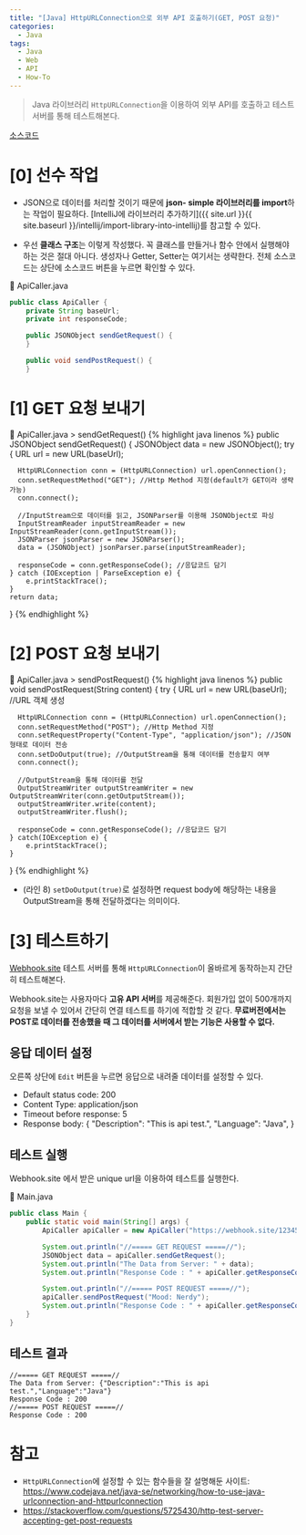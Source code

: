 ```yaml
---
title: "[Java] HttpURLConnection으로 외부 API 호출하기(GET, POST 요청)"
categories:
  - Java
tags:
  - Java
  - Web
  - API
  - How-To
---
```


> Java 라이브러리 `HttpURLConnection`을 이용하여 외부 API를 호출하고 테스트 서버를 통해 테스트해본다.

<a href="https://github.com/dev-ujin/java-lab/tree/main/api-call" class="btn btn--github"><i class="fab fa-github"></i> 소스코드</a>

# [0] 선수 작업
- JSON으로 데이터를 처리할 것이기 때문에 **json- simple 라이브러리를 import**하는 작업이 필요하다.
[IntelliJ에 라이브러리 추가하기]({{ site.url }}{{ site.baseurl }}/intellij/import-library-into-intellij)를 참고할 수 있다.

- 우선 **클래스 구조**는 이렇게 작성했다. 꼭 클래스를 만들거나 함수 안에서 실행해야하는 것은 절대 아니다. 생성자나 Getter, Setter는 여기서는 생략한다. 전체 소스코드는 상단에 소스코드 버튼을 누르면 확인할 수 있다.

🔽 ApiCaller.java
```java
public class ApiCaller {
    private String baseUrl;
    private int responseCode;

    public JSONObject sendGetRequest() {
    }

    public void sendPostRequest() {
    }
```

# [1] GET 요청 보내기
🔽 ApiCaller.java > sendGetRequest()
{% highlight java linenos %}
public JSONObject sendGetRequest() {
    JSONObject data = new JSONObject();
    try {
      URL url = new URL(baseUrl);

      HttpURLConnection conn = (HttpURLConnection) url.openConnection();
      conn.setRequestMethod("GET"); //Http Method 지정(default가 GET이라 생략가능)
      conn.connect();

      //InputStream으로 데이터를 읽고, JSONParser를 이용해 JSONObject로 파싱
      InputStreamReader inputStreamReader = new InputStreamReader(conn.getInputStream());
      JSONParser jsonParser = new JSONParser();
      data = (JSONObject) jsonParser.parse(inputStreamReader);

      responseCode = conn.getResponseCode(); //응답코드 담기
    } catch (IOException | ParseException e) {
        e.printStackTrace();
    }
    return data;
}
{% endhighlight %}

# [2] POST 요청 보내기
🔽 ApiCaller.java > sendPostRequest()
{% highlight java linenos %}
public void sendPostRequest(String content) {
    try {
      URL url = new URL(baseUrl); //URL 객체 생성

      HttpURLConnection conn = (HttpURLConnection) url.openConnection();
      conn.setRequestMethod("POST"); //Http Method 지정
      conn.setRequestProperty("Content-Type", "application/json"); //JSON 형태로 데이터 전송
      conn.setDoOutput(true); //OutputStream을 통해 데이터를 전송할지 여부
      conn.connect();

      //OutputStream을 통해 데이터를 전달
      OutputStreamWriter outputStreamWriter = new OutputStreamWriter(conn.getOutputStream());
      outputStreamWriter.write(content);
      outputStreamWriter.flush();

      responseCode = conn.getResponseCode(); //응답코드 담기
    } catch(IOException e) {
        e.printStackTrace();
    }
}
{% endhighlight %}
- (라인 8) `setDoOutput(true)`로 설정하면 request body에 해당하는 내용을 OutputStream을 통해 전달하겠다는 의미이다.

# [3] 테스트하기
[Webhook.site](https://webhook.site/) 테스트 서버를 통해 `HttpURLConnection`이 올바르게 동작하는지 간단히 테스트해본다.

Webhook.site는 사용자마다 **고유 API 서버**를 제공해준다. 회원가입 없이 500개까지 요청을 보낼 수 있어서 간단히 연결 테스트를 하기에 적합할 것 같다. **무료버전에서는 POST로 데이터를 전송했을 때 그 데이터를 서버에서 받는 기능은 사용할 수 없다.**

## 응답 데이터 설정
오른쪽 상단에 `Edit` 버튼을 누르면 응답으로 내려줄 데이터를 설정할 수 있다.
- Default status code: 200
- Content Type: application/json
- Timeout before response: 5
- Response body: 
{
  "Description": "This is api test.",
  "Language": "Java",
}

## 테스트 실행
Webhook.site 에서 받은 unique url을 이용하여 테스트를 실행한다.

🔽 Main.java
```java
public class Main {
    public static void main(String[] args) {
        ApiCaller apiCaller = new ApiCaller("https://webhook.site/123456a7-b116-4cd9-951e-0fg2h7di4j56");

        System.out.println("//===== GET REQUEST =====//");
        JSONObject data = apiCaller.sendGetRequest();
        System.out.println("The Data from Server: " + data);
        System.out.println("Response Code : " + apiCaller.getResponseCode());

        System.out.println("//===== POST REQUEST =====//");
        apiCaller.sendPostRequest("Mood: Nerdy");
        System.out.println("Response Code : " + apiCaller.getResponseCode());
    }
}
```

## 테스트 결과
```terminal
//===== GET REQUEST =====//
The Data from Server: {"Description":"This is api test.","Language":"Java"}
Response Code : 200
//===== POST REQUEST =====//
Response Code : 200
```

# 참고
- `HttpURLConnection`에 설정할 수 있는 함수들을 잘 설명해둔 사이트: <https://www.codejava.net/java-se/networking/how-to-use-java-urlconnection-and-httpurlconnection>
- <https://stackoverflow.com/questions/5725430/http-test-server-accepting-get-post-requests>